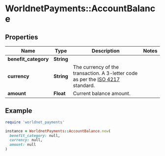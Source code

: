 # WorldnetPayments::AccountBalance

## Properties

| Name | Type | Description | Notes |
| ---- | ---- | ----------- | ----- |
| **benefit_category** | **String** |  |  |
| **currency** | **String** | The currency of the transaction. A 3-letter code as per the [ISO 4217](https://en.wikipedia.org/wiki/ISO_4217#Active_codes) standard. |  |
| **amount** | **Float** | Current balance amount. |  |

## Example

```ruby
require 'worldnet_payments'

instance = WorldnetPayments::AccountBalance.new(
  benefit_category: null,
  currency: null,
  amount: null
)
```

